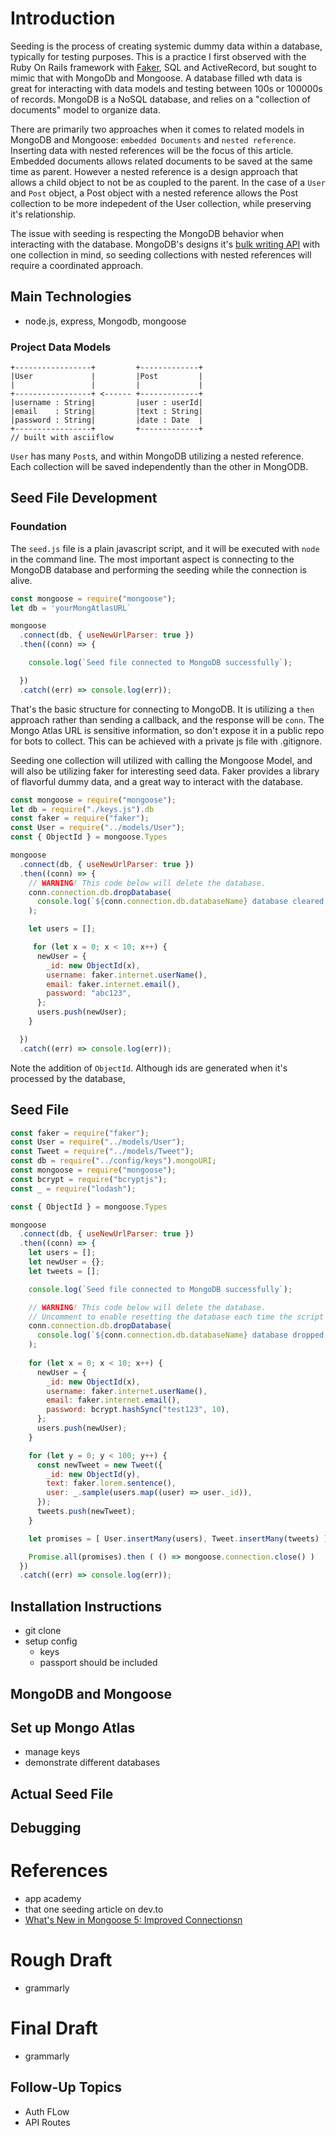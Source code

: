# Introduction
Seeding is the process of creating systemic dummy data within a database, typically for testing purposes. This is a practice I first observed with the Ruby On Rails framework with [Faker](https://github.com/faker-ruby/faker), SQL and ActiveRecord, but sought to mimic that with MongoDb and Mongoose. A database filled wth data is great for interacting with data models and testing between 100s or 100000s of records. MongoDB is a NoSQL database, and relies on a "collection of documents" model to organize data. 

There are primarily two approaches when it comes to related models in MongoDB and Mongoose: `embedded Documents` and `nested reference`. Inserting data with nested references will be the focus of this article. Embedded documents allows related documents to be saved at the same time as parent. However a nested reference is a design approach that allows a child object to not be as coupled to the parent. In the case of a `User` and `Post` object, a Post object with a nested reference allows the Post collection to be more indepedent of the User collection, while preserving it's relationship. 

The issue with seeding is respecting the MongoDB behavior when interacting with the database. MongoDB's designs it's [bulk writing API](https://docs.mongodb.com/manual/core/bulk-write-operations/) with one collection in mind, so seeding collections with nested references will require a coordinated approach. 

## Main Technologies
 - node.js, express, Mongodb, mongoose 

### Project Data Models
```
+-----------------+         +-------------+
|User             |         |Post         |
|                 |         |             |
+-----------------+ <------ +-------------+
|username : String|         |user : userId|
|email    : String|         |text : String|
|password : String|         |date : Date  |
+-----------------+         +-------------+
// built with asciiflow
```

`User` has many `Post`s, and within MongoDB utilizing a nested reference. Each collection will be saved independently than the other in MongODB. 

## Seed File Development

### Foundation
The `seed.js` file is a plain javascript script, and it will be executed with `node` in the command line. The most important aspect is connecting to the MongoDB database and performing the seeding while the connection is alive.

```javascript
const mongoose = require("mongoose");
let db = 'yourMongAtlasURL`

mongoose
  .connect(db, { useNewUrlParser: true })
  .then((conn) => {

    console.log(`Seed file connected to MongoDB successfully`);

  })
  .catch((err) => console.log(err));
```

That's the basic structure for connecting to MongoDB. It is utilizing a `then` approach rather than sending a callback, and the response will be `conn`. The Mongo Atlas URL is sensitive information, so don't expose it in a public repo for bots to collect. This can be achieved with a private js file with .gitignore. 

Seeding one collection will utilized with calling the Mongoose Model, and will also be utilizing faker for interesting seed data. Faker provides a library of flavorful dummy data, and a great way to interact with the database. 

```javascript
const mongoose = require("mongoose");
let db = require("./keys.js").db
const faker = require("faker");
const User = require("../models/User");
const { ObjectId } = mongoose.Types

mongoose
  .connect(db, { useNewUrlParser: true })
  .then((conn) => {
    // WARNING! This code below will delete the database. 
    conn.connection.db.dropDatabase(
      console.log(`${conn.connection.db.databaseName} database cleared.`)
    );

    let users = [];

     for (let x = 0; x < 10; x++) {
      newUser = {
        _id: new ObjectId(x),
        username: faker.internet.userName(),
        email: faker.internet.email(),
        password: "abc123",
      };
      users.push(newUser);
    }   

  })
  .catch((err) => console.log(err));
```

Note the addition of `ObjectId`. Although ids are generated when it's processed by the database, 

## Seed File
```javascript
const faker = require("faker");
const User = require("../models/User");
const Tweet = require("../models/Tweet");
const db = require("../config/keys").mongoURI;
const mongoose = require("mongoose");
const bcrypt = require("bcryptjs");
const _ = require("lodash");

const { ObjectId } = mongoose.Types

mongoose
  .connect(db, { useNewUrlParser: true })
  .then((conn) => {
    let users = [];
    let newUser = {};
    let tweets = [];

    console.log(`Seed file connected to MongoDB successfully`);

    // WARNING! This code below will delete the database. 
    // Uncomment to enable resetting the database each time the script is ran.
    conn.connection.db.dropDatabase(
      console.log(`${conn.connection.db.databaseName} database dropped.`)
    );
    
    for (let x = 0; x < 10; x++) {
      newUser = {
        _id: new ObjectId(x),
        username: faker.internet.userName(),
        email: faker.internet.email(),
        password: bcrypt.hashSync("test123", 10),
      };
      users.push(newUser);
    }

    for (let y = 0; y < 100; y++) {
      const newTweet = new Tweet({
        _id: new ObjectId(y),
        text: faker.lorem.sentence(),
        user: _.sample(users.map((user) => user._id)),
      });
      tweets.push(newTweet);
    } 

    let promises = [ User.insertMany(users), Tweet.insertMany(tweets) ]

    Promise.all(promises).then ( () => mongoose.connection.close() )
  })
  .catch((err) => console.log(err));
  ```

## Installation Instructions
 - git clone
 - setup config
    - keys
    - passport should be included

## MongoDB and Mongoose    


## Set up Mongo Atlas
 - manage keys
 - demonstrate different databases

## Actual Seed File

## Debugging

# References
- app academy
- that one seeding article on dev.to
- [What's New in Mongoose 5: Improved Connectionsn](http://thecodebarbarian.com/whats-new-in-mongoose-5-improved-connections.html)

# Rough Draft
- grammarly
# Final Draft
- grammarly

## Follow-Up Topics
- Auth FLow
- API Routes